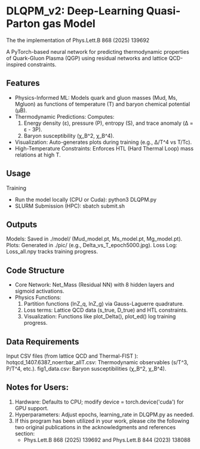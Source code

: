 # DLQPM_v2: Deep-Learning Quasi-Parton gas Model
The the implementation of Phys.Lett.B 868 (2025) 139692

A PyTorch-based neural network for predicting thermodynamic properties of Quark-Gluon Plasma (QGP) using residual networks and lattice QCD-inspired constraints.

## Features

* Physics-Informed ML: Models quark and gluon masses (Mud, Ms, Mgluon) as functions of temperature (T) and baryon chemical potential (μB).
* Thermodynamic Predictions: Computes:
  1. Energy density (ε), pressure (P), entropy (S), and trace anomaly (Δ = ε - 3P).
  2. Baryon susceptibility (χ_B^2, χ_B^4).
* Visualization: Auto-generates plots during training (e.g., Δ/T^4 vs T/Tc).
* High-Temperature Constraints: Enforces HTL (Hard Thermal Loop) mass relations at high T.
  
## Usage
Training

* Run the model locally (CPU or Cuda):
  python3 DLQPM.py
* SLURM Submission (HPC):
  sbatch submit.sh

## Outputs

Models: Saved in ./model/ (Mud_model.pt, Ms_model.pt, Mg_model.pt).
Plots: Generated in ./pic/ (e.g., Delta_vs_T_epoch5000.jpg).
Loss Log: Loss_all.npy tracks training progress.

## Code Structure

* Core Network: Net_Mass (Residual NN) with 8 hidden layers and sigmoid activations.
* Physics Functions:
  1. Partition functions (lnZ_q, lnZ_g) via Gauss-Laguerre quadrature.
  2. Loss terms: Lattice QCD data (s_true, D_true) and HTL constraints.
  3. Visualization: Functions like plot_Delta(), plot_ed() log training progress.

## Data Requirements

Input CSV files (from lattice QCD and Thermal-FIST ):
hotqcd_1407.6387_noerrbar_allT.csv: Thermodynamic observables (s/T^3, P/T^4, etc.).
fig1_data.csv: Baryon susceptibilities (χ_B^2, χ_B^4).

## Notes for Users:

1. Hardware: Defaults to CPU; modify device = torch.device('cuda') for GPU support.
2. Hyperparameters: Adjust epochs, learning_rate in DLQPM.py as needed.
3. If this program has been utilized in your work, please cite the following two original publications in the acknowledgments and references section:
   * Phys.Lett.B 868 (2025) 139692 and Phys.Lett.B 844 (2023) 138088
